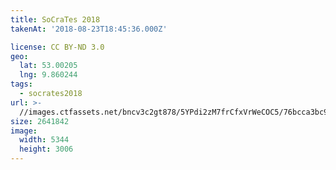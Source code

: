 ```yaml
---
title: SoCraTes 2018
takenAt: '2018-08-23T18:45:36.000Z'

license: CC BY-ND 3.0
geo:
  lat: 53.00205
  lng: 9.860244
tags:
  - socrates2018
url: >-
  //images.ctfassets.net/bncv3c2gt878/5YPdi2zM7frCfxVrWeCOC5/76bcca3bc99d7bda81748cf146a8ab2e/socrates-2018_42595121140_o
size: 2641842
image:
  width: 5344
  height: 3006
---
```

